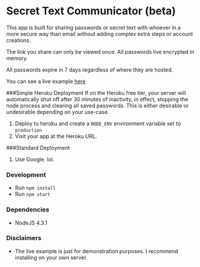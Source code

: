 # Secret Text Communicator (beta)
This app is built for sharing passwords or secret text with whoever in a more secure way than email without adding complex extra steps or account creations.

The link you share can only be viewed once. All passwords live encrypted in memory.

All passwords expire in 7 days regardless of where they are hosted.

You can see a live example <a href="https://enigmatic-meadow-28475.herokuapp.com/" target="_blank">here</a>

###Simple Heroku Deployment
If on the Heroku free tier, your server will automatically shut off after 30 minutes of inactivity, in effect, stopping the node process and clearing all saved passwords. This is either desirable or undesirable depending on your use-case.

1. Deploy to heroku and create a `NODE_ENV` environment variable set to `production`
1. Visit your app at the Heroku URL.

###Standard Deployment
1. Use Google. lol.

### Development
- Run `npm install`
- Run `npm start`

### Dependencies
- NodeJS 4.3.1

### Disclaimers
- The live example is just for demonstration purposes. I recommend installing on your own server.
